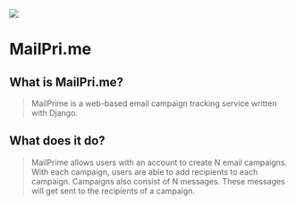 ![](https://raw.github.com/nomadmtb/mailprime/master/README_FILES/icon.png)

MailPri.me
==========

What is MailPri.me?
-------------------
> MailPrime is a web-based email campaign tracking service written with Django.

What does it do?
----------------
> MailPrime allows users with an account to create N email campaigns. With each
> campaign, users are able to add recipients to each campaign. Campaigns also
> consist of N messages. These messages will get sent to the recipients of a
> campaign.
